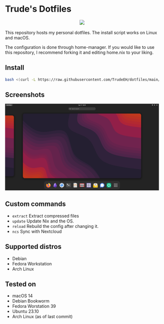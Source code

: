 # Trude's Dotfiles

<p align="center">
  <img height=100px src="https://raw.githubusercontent.com/NixOS/nixos-artwork/master/logo/nix-snowflake-colours.svg" />
</p>

This repository hosts my personal dotfiles.
The install script works on Linux and macOS.

The configuration is done through home-manager.
If you would like to use this repository, I recommend forking it and editing home.nix to your liking.

## Install
```sh
bash <(curl -L https://raw.githubusercontent.com/TrudeEH/dotfiles/main/install.sh)
```
## Screenshots
![Desktop](./screenshots/desktop.png)

## Custom commands
- `extract` Extract compressed files
- `update` Update Nix and the OS.
- `reload` Rebuild the config after changing it.
- `ncs` Sync with Nextcloud

## Supported distros
- Debian
- Fedora Workstation
- Arch Linux

## Tested on
- macOS 14
- Debian Bookworm
- Fedora Worstation 39
- Ubuntu 23.10
- Arch Linux (as of last commit)
